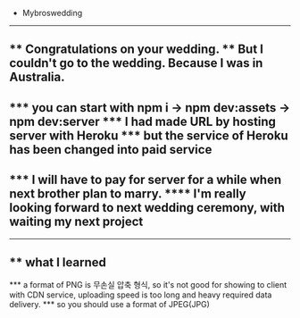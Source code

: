* Mybroswedding
---
** Congratulations on your wedding.
** But I couldn't go to the wedding. Because I was in Australia.
---
*** you can start with npm i -> npm dev:assets -> npm dev:server
*** I had made URL by hosting server with Heroku
*** but the service of Heroku has been changed into paid service
---
*** I will have to pay for server for a while when next brother plan to marry.
**** I'm really looking forward to next wedding ceremony, with waiting my next project
---
---
** what I learned
---
*** a format of PNG is 무손실 압축 형식, so it's not good for showing to client with CDN service, uploading speed is too long and heavy required data delivery.
*** so you should use a format of JPEG(JPG)